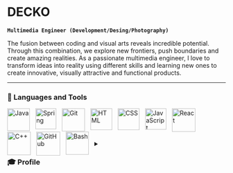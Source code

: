# DECKO 
**`Multimedia Engineer (Development/Desing/Photography)`**

The fusion between coding and visual arts reveals incredible potential. Through this combination, we explore new frontiers, push boundaries and create amazing realities. As a passionate multimedia engineer, I love to transform ideas into reality using different skills and learning new ones to create innovative, visually attractive and functional products.

---

### 🏹 Languages and Tools

<img align="left" alt="Java" width="52px" style="padding-right:10px;" src="https://cdn.jsdelivr.net/gh/devicons/devicon/icons/java/java-original.svg"/>
<img align="left" alt="Spring" width="48px" style="padding-right:10px;" src="https://cdn.jsdelivr.net/gh/devicons/devicon/icons/spring/spring-original.svg" />
<img align="left" alt="Git" width="53px" style="padding-right:10px;" src="https://cdn.jsdelivr.net/gh/devicons/devicon/icons/git/git-original.svg" />
<img align="left" alt="HTML" width="50px" style="padding-right:10px;" src="https://cdn.jsdelivr.net/gh/devicons/devicon/icons/html5/html5-plain.svg" />
<img align="left" alt="CSS" width="50px" style="padding-right:10px;" src="https://cdn.jsdelivr.net/gh/devicons/devicon/icons/css3/css3-plain.svg" />
<img align="left" alt="JavaScript" width="49px" style="padding-right:10px;" src="https://cdn.jsdelivr.net/gh/devicons/devicon/icons/javascript/javascript-plain.svg" />
<img align="left" alt="React" width="54px" style="padding-right:10px;" src="https://cdn.jsdelivr.net/gh/devicons/devicon/icons/react/react-original.svg" />
<img align="left" alt="C++" width="54px" style="padding-right:10px;" src="https://cdn.jsdelivr.net/gh/devicons/devicon/icons/cplusplus/cplusplus-line.svg" />
<img align="left" alt="GitHub" width="55px" style="padding-right:10px;" src="https://cdn.jsdelivr.net/gh/devicons/devicon/icons/github/github-original.svg" />
<img align="left" alt="Bash" width="53px" style="padding-right:10px;" src="https://cdn.jsdelivr.net/gh/devicons/devicon/icons/bash/bash-original.svg" />


<br />
<br />


#

<details>
 <summary><h3>🎓 Profile</h3></summary>
   Multimedia Engineer from the University of San Buenaventura 
Cali, with skills in programming and audiovisual production. 
Knowledge in multiple languages of web development and 
mobile applications, profciency in methodologies, design tools 
(UX/UI), photography and video for corporate and advertising 
projects. Passionate about learning skills in diferent areas, 
including micro-economics and fundamental business analysis.

[website]: https://fkcodes.com
[youtube]: https://youtube.com/fknight
